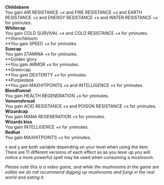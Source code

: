 **Childsbane**  
You gain AIR RESISTANCE +x and FIRE RESISTANCE +x and EARTH RESISTANCE +x and ENERGY RESISTANCE +x and WATER RESISTANCE +x for yminutes.  
**Whitecap**  
You gain COLD SURVIVAL +x and COLD RESISTANCE +x for yminutes.  
**Stenchbloom  
**You gain SPEED +x for yminutes.  
**Suncap**  
You gain STAMINA +x for yminutes.  
**Golden glory  
**You gain ARMOR +x for yminutes.  
**Greencap  
**You gain DEXTERITY +x for yminutes.  
**Purpledaze  
**You gain MAXHITPOINTS +x and INTELLIGENCE +x for yminutes.  
**Bloodfunnel**  
You gain HEALTH REGENERATION +x for yminutes.  
**Venomshroud**  
You gain ACID RESISTANCE +x and POISON RESISTANCE +x for yminutes.  
**Wizardcap**  
You gain MANA REGENERATION +x for yminutes.  
**Wizards kiss**  
You gain INTELLIGENCE +x for yminutes.  
**Redhat**  
You gain MAXHITPOINTS +x for yminutes.  

x and y are both variable depending on your level when using the item. There are 11 different versions of each effect so as you level up you will notice a more powerful spell may be used when consuming a mushroom.

_Please note this is a video game, and while the mushrooms in the game are edible we do not recommend digging up mushrooms and fungi in the real world and eating it._